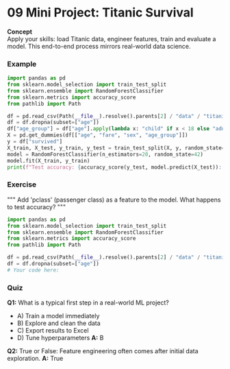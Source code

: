 # 09 Mini Project: Titanic Survival

**Concept**  
Apply your skills: load Titanic data, engineer features, train and evaluate a model. This end-to-end process mirrors real-world data science.

### Example
```python
import pandas as pd
from sklearn.model_selection import train_test_split
from sklearn.ensemble import RandomForestClassifier
from sklearn.metrics import accuracy_score
from pathlib import Path

df = pd.read_csv(Path(__file__).resolve().parents[2] / "data" / "titanic.csv")
df = df.dropna(subset=["age"])
df["age_group"] = df["age"].apply(lambda x: "child" if x < 18 else "adult")
X = pd.get_dummies(df[["age", "fare", "sex", "age_group"]])
y = df["survived"]
X_train, X_test, y_train, y_test = train_test_split(X, y, random_state=42)
model = RandomForestClassifier(n_estimators=20, random_state=42)
model.fit(X_train, y_train)
print(f"Test accuracy: {accuracy_score(y_test, model.predict(X_test)):.2f}")
```

### Exercise
"""
Add 'pclass' (passenger class) as a feature to the model. What happens to test accuracy?
"""
```python
import pandas as pd
from sklearn.model_selection import train_test_split
from sklearn.ensemble import RandomForestClassifier
from sklearn.metrics import accuracy_score
from pathlib import Path

df = pd.read_csv(Path(__file__).resolve().parents[2] / "data" / "titanic.csv")
df = df.dropna(subset=["age"])
# Your code here:
```

### Quiz
**Q1:** What is a typical first step in a real-world ML project?
- A) Train a model immediately
- B) Explore and clean the data
- C) Export results to Excel
- D) Tune hyperparameters
**A:** B

**Q2:** True or False: Feature engineering often comes after initial data exploration.
**A:** True
